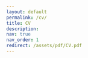 ```yaml
---
layout: default
permalink: /cv/
title: CV
description: 
nav: true
nav_order: 1
redirect: /assets/pdf/CV.pdf
---
```

